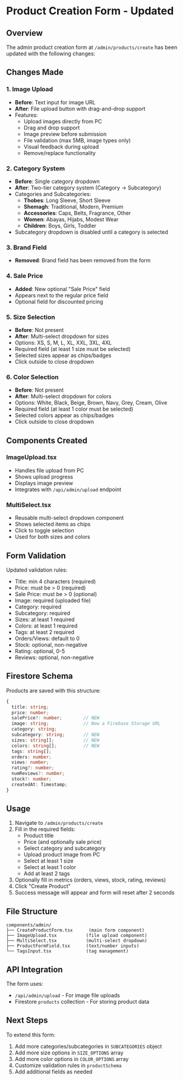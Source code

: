 # Product Creation Form - Updated

## Overview
The admin product creation form at `/admin/products/create` has been updated with the following changes:

## Changes Made

### 1. Image Upload
- **Before**: Text input for image URL
- **After**: File upload button with drag-and-drop support
- Features:
  - Upload images directly from PC
  - Drag and drop support
  - Image preview before submission
  - File validation (max 5MB, image types only)
  - Visual feedback during upload
  - Remove/replace functionality

### 2. Category System
- **Before**: Single category dropdown
- **After**: Two-tier category system (Category → Subcategory)
- Categories and Subcategories:
  - **Thobes**: Long Sleeve, Short Sleeve
  - **Shemagh**: Traditional, Modern, Premium
  - **Accessories**: Caps, Belts, Fragrance, Other
  - **Women**: Abayas, Hijabs, Modest Wear
  - **Children**: Boys, Girls, Toddler
- Subcategory dropdown is disabled until a category is selected

### 3. Brand Field
- **Removed**: Brand field has been removed from the form

### 4. Sale Price
- **Added**: New optional "Sale Price" field
- Appears next to the regular price field
- Optional field for discounted pricing

### 5. Size Selection
- **Before**: Not present
- **After**: Multi-select dropdown for sizes
- Options: XS, S, M, L, XL, XXL, 3XL, 4XL
- Required field (at least 1 size must be selected)
- Selected sizes appear as chips/badges
- Click outside to close dropdown

### 6. Color Selection
- **Before**: Not present
- **After**: Multi-select dropdown for colors
- Options: White, Black, Beige, Brown, Navy, Grey, Cream, Olive
- Required field (at least 1 color must be selected)
- Selected colors appear as chips/badges
- Click outside to close dropdown

## Components Created

### ImageUpload.tsx
- Handles file upload from PC
- Shows upload progress
- Displays image preview
- Integrates with `/api/admin/upload` endpoint

### MultiSelect.tsx
- Reusable multi-select dropdown component
- Shows selected items as chips
- Click to toggle selection
- Used for both sizes and colors

## Form Validation

Updated validation rules:
- Title: min 4 characters (required)
- Price: must be > 0 (required)
- Sale Price: must be > 0 (optional)
- Image: required (uploaded file)
- Category: required
- Subcategory: required
- Sizes: at least 1 required
- Colors: at least 1 required
- Tags: at least 2 required
- Orders/Views: default to 0
- Stock: optional, non-negative
- Rating: optional, 0-5
- Reviews: optional, non-negative

## Firestore Schema

Products are saved with this structure:
```typescript
{
  title: string;
  price: number;
  salePrice?: number;        // NEW
  image: string;             // Now a Firebase Storage URL
  category: string;
  subcategory: string;       // NEW
  sizes: string[];           // NEW
  colors: string[];          // NEW
  tags: string[];
  orders: number;
  views: number;
  rating?: number;
  numReviews?: number;
  stock?: number;
  createdAt: Timestamp;
}
```

## Usage

1. Navigate to `/admin/products/create`
2. Fill in the required fields:
   - Product title
   - Price (and optionally sale price)
   - Select category and subcategory
   - Upload product image from PC
   - Select at least 1 size
   - Select at least 1 color
   - Add at least 2 tags
3. Optionally fill in metrics (orders, views, stock, rating, reviews)
4. Click "Create Product"
5. Success message will appear and form will reset after 2 seconds

## File Structure

```
components/admin/
├── CreateProductForm.tsx      (main form component)
├── ImageUpload.tsx           (file upload component)
├── MultiSelect.tsx           (multi-select dropdown)
├── ProductFormField.tsx      (text/number inputs)
└── TagsInput.tsx             (tag management)
```

## API Integration

The form uses:
- `/api/admin/upload` - For image file uploads
- Firestore `products` collection - For storing product data

## Next Steps

To extend this form:
1. Add more categories/subcategories in `SUBCATEGORIES` object
2. Add more size options in `SIZE_OPTIONS` array
3. Add more color options in `COLOR_OPTIONS` array
4. Customize validation rules in `productSchema`
5. Add additional fields as needed


